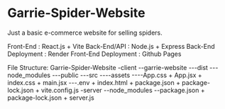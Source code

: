 # Garrie-Spider-Website
Just a basic e-commerce website for selling spiders.

Front-End : React.js + Vite
Back-End/API : Node.js + Express
Back-End Deployment : Render
Front-End Deployment : Github Pages

File Structure:
Garrie-Spider-Website
-client
--garrie-website
---dist
---node_modules
---public
---src
----assets
----App.css + App.jsx + index.css + main.jsx
---.env + index.html + package.json + package-lock.json + vite.config.js
-server
--node_modules
--package.json + package-lock.json + server.js


